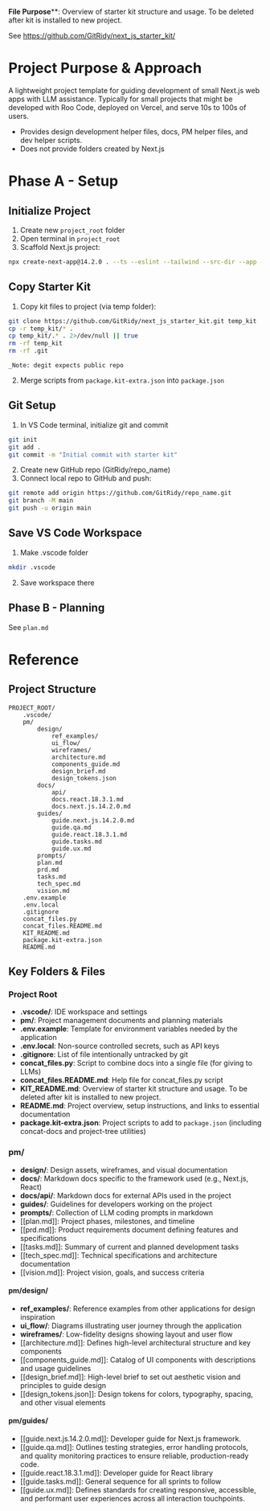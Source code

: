 **File Purpose****: Overview of starter kit structure and usage. To be deleted after kit is installed to new project.

See https://github.com/GitRidy/next_js_starter_kit/


# Project Purpose & Approach

A lightweight project template for guiding development of small Next.js web apps with LLM assistance. Typically for small projects that might be developed with Roo Code, deployed on Vercel, and serve 10s to 100s of users.

- Provides design development helper files, docs, PM helper files, and dev helper scripts.
- Does not provide folders created by Next.js


# Phase A - Setup

## Initialize Project

1. Create new `project_root` folder
2. Open terminal in `project_root`
3. Scaffold Next.js project:

```bash
npx create-next-app@14.2.0 . --ts --eslint --tailwind --src-dir --app --use-pnpm
```

## Copy Starter Kit

1. Copy kit files to project (via temp folder):

```bash
git clone https://github.com/GitRidy/next_js_starter_kit.git temp_kit
cp -r temp_kit/* .
cp temp_kit/.* . 2>/dev/null || true
rm -rf temp_kit
rm -rf .git
```

    _Note: degit expects public repo

2. Merge scripts from `package.kit-extra.json` into `package.json`

## Git Setup

1. In VS Code terminal, initialize git and commit

```bash
git init
git add .
git commit -m "Initial commit with starter kit"
```

2. Create new GitHub repo (GitRidy/repo_name)
3. Connect local repo to GitHub and push:

```bash
git remote add origin https://github.com/GitRidy/repo_name.git
git branch -M main
git push -u origin main
```

## Save VS Code Workspace

1. Make .vscode folder

```bash
mkdir .vscode
```

2. Save workspace there

## Phase B - Planning

See `plan.md`


# Reference

## Project Structure

```structure
PROJECT_ROOT/
	.vscode/
	pm/
		design/
			ref_examples/
			ui_flow/		
			wireframes/
			architecture.md
			components_guide.md
			design_brief.md
			design_tokens.json
		docs/
			api/
			docs.react.18.3.1.md
			docs.next.js.14.2.0.md
		guides/
			guide.next.js.14.2.0.md
			guide.qa.md
			guide.react.18.3.1.md
			guide.tasks.md
			guide.ux.md
		prompts/
		plan.md
		prd.md
		tasks.md
		tech_spec.md
		vision.md
	.env.example
	.env.local
	.gitignore
	concat_files.py
	concat_files.README.md
	KIT_README.md
	package.kit-extra.json
	README.md
```


## Key Folders & Files

### Project Root

- **.vscode/**: IDE workspace and settings
- **pm/**: Project management documents and planning materials
- **.env.example**: Template for environment variables needed by the application
- **.env.local**: Non-source controlled secrets, such as API keys
- **.gitignore**: List of file intentionally untracked by git
- **concat_files.py**: Script to combine docs into a single file (for giving to LLMs)
- **concat_files.README.md**: Help file for concat_files.py script
- **KIT_README.md**: Overview of starter kit structure and usage. To be deleted after kit is installed to new project.
- **README.md**: Project overview, setup instructions, and links to essential documentation
- **package.kit-extra.json**: Project scripts to add to `package.json` (including concat-docs and project-tree utilities)

### pm/

- **design/**: Design assets, wireframes, and visual documentation
- **docs/**: Markdown docs specific to the framework used (e.g., Next.js, React)
- **docs/api/**: Markdown docs for external APIs used in the project
- **guides/**: Guidelines for developers working on the project
- **prompts/**: Collection of LLM coding prompts in markdown
- [[plan.md]]: Project phases, milestones, and timeline
- [[prd.md]]: Product requirements document defining features and specifications
- [[tasks.md]]: Summary of current and planned development tasks
- [[tech_spec.md]]: Technical specifications and architecture documentation
- [[vision.md]]: Project vision, goals, and success criteria

#### pm/design/

- **ref_examples/**: Reference examples from other applications for design inspiration
- **ui_flow/**: Diagrams illustrating user journey through the application
- **wireframes/**: Low-fidelity designs showing layout and user flow
- [[architecture.md]]: Defines high-level architectural structure and key components
- [[components_guide.md]]: Catalog of UI components with descriptions and usage guidelines
- [[design_brief.md]]: High-level brief to set out aesthetic vision and principles to guide design
- [[design_tokens.json]]: Design tokens for colors, typography, spacing, and other visual elements

#### pm/guides/

- [[guide.next.js.14.2.0.md]]: Developer guide for Next.js framework.
- [[guide.qa.md]]: Outlines testing strategies, error handling protocols, and quality monitoring practices to ensure reliable, production-ready code.
- [[guide.react.18.3.1.md]]: Developer guide for React library
- [[guide.tasks.md]]: General sequence for all sprints to follow
- [[guide.ux.md]]: Defines standards for creating responsive, accessible, and performant user experiences across all interaction touchpoints.

